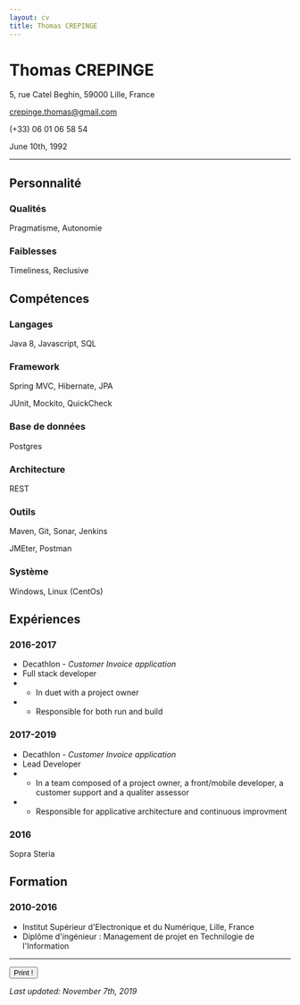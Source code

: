 ```yaml
---
layout: cv
title: Thomas CREPINGE
---
```

# Thomas CREPINGE

5, rue Catel Beghin, 59000 Lille, France

crepinge.thomas@gmail.com

(+33) 06 01 06 58 54

June 10th, 1992

---

## Personnalité

### Qualités
Pragmatisme, Autonomie

### Faiblesses
Timeliness, Reclusive

## Compétences

### Langages
Java 8, Javascript, SQL

### Framework
Spring MVC, Hibernate, JPA

JUnit, Mockito, QuickCheck

### Base de données
Postgres

### Architecture
REST

### Outils
Maven, Git, Sonar, Jenkins

JMEter, Postman

### Système
Windows, Linux (CentOs)

## Expériences

### 2016-2017
* Decathlon - _Customer Invoice application_
* Full stack developer
*  - In duet with a project owner
*  - Responsible for both run and build

### 2017-2019
* Decathlon - _Customer Invoice application_
* Lead Developer
*  - In a team composed of a project owner, a front/mobile developer, a customer support and a qualiter assessor
*  - Responsible for applicative architecture and continuous improvment

### 2016
Sopra Steria

## Formation

### 2010-2016
* Institut Supérieur d'Electronique et du Numérique, Lille, France
* Diplôme d'ingénieur : Management de projet en Technilogie de l'Information

---

<button id="bt-print" onclick="window.print();">Print !</button>

_Last updated: November 7th, 2019_



